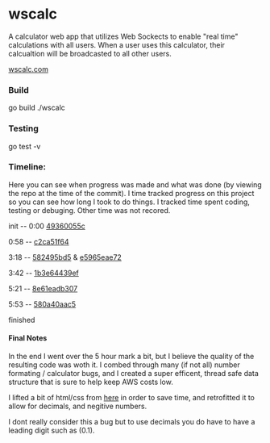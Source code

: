 # wscalc

A calculator web app that utilizes Web Sockects to enable "real time" calculations with all users.
When a user uses this calculator, their calcualtion will be broadcasted to all other users. 

[wscalc.com](http://wscalc.com)


### Build

go build
./wscalc  


### Testing

go test -v


### Timeline: 
Here you can see when progress was made and what was done (by viewing the repo at the time of the commit). 
I time tracked progress on this project so you can see how long I took to do things. 
I tracked time spent coding, testing or debuging. Other time was not recored. 

init  -- 0:00 [49360055c](https://github.com/SupahAmbition/wscalc/commit/49360055c9719cee319f4f33782766e047ae3911)
  
0:58 --  [c2ca51f64](https://github.com/SupahAmbition/wscalc/commit/c2ca51f64f79b19366d8833ce28ad12378a412bf)   
  
3:18 -- [582495bd5](https://github.com/SupahAmbition/wscalc/commit/582495bd57cae9dcd5edb97ac7e5777398ca8e6c) & [e5965eae72](https://github.com/SupahAmbition/wscalc/commit/e5965eae72ceae79b09247d91397c534a017bc16)

3:42 -- [1b3e64439ef](https://github.com/SupahAmbition/wscalc/commit/1b3e64439efad53e1d297834153f6204e3a4c517)

5:21 -- [8e61eadb307](https://github.com/SupahAmbition/wscalc/commit/8e61eadb3070bb31450955f488f905e389851827)

5:53 -- [580a40aac5](https://github.com/SupahAmbition/wscalc/commit/580a40aac567699f7b8a0ebcf0d6de89929d2662)

finished 



#### Final Notes 

In the end I went over the 5 hour mark a bit, but I believe 
the quality of the resulting code was woth it. 
I combed through many (if not all) number formating / calculator bugs, and 
I created a super efficent, thread safe data structure that is sure to help keep AWS costs low. 
  

I lifted a bit of html/css from [here](https://github.com/abarna-codespot/A-simple-Calculator) in order to save time, 
and retrofitted it to allow for decimals, and negitive numbers. 
  
I dont really consider this a bug but to use decimals you do have to have a leading digit such as (0.1).  
